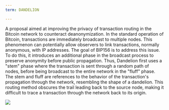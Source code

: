 ```yaml
---
term: DANDELION

---
```

A proposal aimed at improving the privacy of transaction routing in the Bitcoin network to counteract deanonymization. In the standard operation of Bitcoin, transactions are immediately broadcast to multiple nodes. This phenomenon can potentially allow observers to link transactions, normally anonymous, with IP addresses. The goal of BIP156 is to address this issue. To do this, it introduces an additional phase in the broadcast process to preserve anonymity before public propagation. Thus, Dandelion first uses a "stem" phase where the transaction is sent through a random path of nodes, before being broadcast to the entire network in the "fluff" phase. The stem and fluff are references to the behavior of the transaction's propagation through the network, resembling the shape of a dandelion. This routing method obscures the trail leading back to the source node, making it difficult to trace a transaction through the network back to its origin.

![](../../dictionnaire/assets/36.webp)
